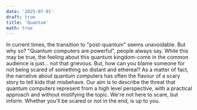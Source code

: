 ```yaml
---
date: '2025-07-01'
draft: true
title: 'Quantum'
math: true
---
```




In current times, the transition to "post-quantum" seems unavoidable. But why so? "Quantum computers are powerful", people always say. While this may be true, the feeling about this quantum kingdom-come in the common audience is just... not that grievous. But, how can you blame someone for not being scared of something so distant and ethereal? As a matter of fact, the narrative about quantum computers has often the flavour of a scary story to tell kids that misbehave. Our aim is to describe the threat that quantum computers represent from a high level perspective, with a practical approach and without mistifying the topic. We're not here to scare, but inform. Whether you'll be scared or not in the end, is up to you. 